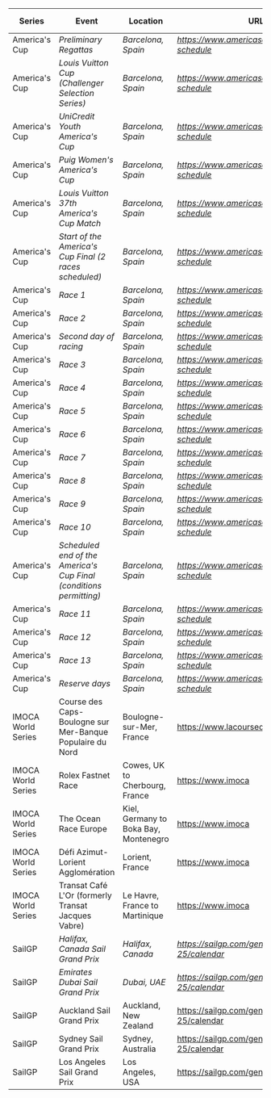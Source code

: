 | Series | Event | Location | URL | Start Date | End Date |
|---|---|---|---|---|---|
| America's Cup | *Preliminary Regattas* | *Barcelona, Spain* | *https://www.americascup.com/en/ac37-schedule* | *2024-08-22* | *2024-08-25* |
| America's Cup | *Louis Vuitton Cup (Challenger Selection Series)* | *Barcelona, Spain* | *https://www.americascup.com/en/ac37-schedule* | *2024-08-29* | *2024-10-07* |
| America's Cup | *UniCredit Youth America's Cup* | *Barcelona, Spain* | *https://www.americascup.com/en/ac37-schedule* | *2024-09-17* | *2024-09-26* |
| America's Cup | *Puig Women's America's Cup* | *Barcelona, Spain* | *https://www.americascup.com/en/ac37-schedule* | *2024-10-05* | *2024-10-13* |
| America's Cup | *Louis Vuitton 37th America's Cup Match* | *Barcelona, Spain* | *https://www.americascup.com/en/ac37-schedule* | *2024-10-12* | *2024-10-27* |
| America's Cup | *Start of the America's Cup Final (2 races scheduled)* | *Barcelona, Spain* | *https://www.americascup.com/en/ac37-schedule* | *2024-10-12* | *2024-10-12* |
| America's Cup | *Race 1* | *Barcelona, Spain* | *https://www.americascup.com/en/ac37-schedule* | *2024-10-12* | *2024-10-12* |
| America's Cup | *Race 2* | *Barcelona, Spain* | *https://www.americascup.com/en/ac37-schedule* | *2024-10-12* | *2024-10-12* |
| America's Cup | *Second day of racing* | *Barcelona, Spain* | *https://www.americascup.com/en/ac37-schedule* | *2024-10-13* | *2024-10-13* |
| America's Cup | *Race 3* | *Barcelona, Spain* | *https://www.americascup.com/en/ac37-schedule* | *2024-10-13* | *2024-10-13* |
| America's Cup | *Race 4* | *Barcelona, Spain* | *https://www.americascup.com/en/ac37-schedule* | *2024-10-13* | *2024-10-13* |
| America's Cup | *Race 5* | *Barcelona, Spain* | *https://www.americascup.com/en/ac37-schedule* | *2024-10-16* | *2024-10-16* |
| America's Cup | *Race 6* | *Barcelona, Spain* | *https://www.americascup.com/en/ac37-schedule* | *2024-10-16* | *2024-10-16* |
| America's Cup | *Race 7* | *Barcelona, Spain* | *https://www.americascup.com/en/ac37-schedule* | *2024-10-18* | *2024-10-18* |
| America's Cup | *Race 8* | *Barcelona, Spain* | *https://www.americascup.com/en/ac37-schedule* | *2024-10-18* | *2024-10-18* |
| America's Cup | *Race 9* | *Barcelona, Spain* | *https://www.americascup.com/en/ac37-schedule* | *2024-10-19* | *2024-10-19* |
| America's Cup | *Race 10* | *Barcelona, Spain* | *https://www.americascup.com/en/ac37-schedule* | *2024-10-19* | *2024-10-19* |
| America's Cup | *Scheduled end of the America's Cup Final (conditions permitting)* | *Barcelona, Spain* | *https://www.americascup.com/en/ac37-schedule* | *2024-10-19* | *2024-10-20* |
| America's Cup | *Race 11* | *Barcelona, Spain* | *https://www.americascup.com/en/ac37-schedule* | *2024-10-20* | *2024-10-20* |
| America's Cup | *Race 12* | *Barcelona, Spain* | *https://www.americascup.com/en/ac37-schedule* | *2024-10-20* | *2024-10-20* |
| America's Cup | *Race 13* | *Barcelona, Spain* | *https://www.americascup.com/en/ac37-schedule* | *2024-10-21* | *2024-10-21* |
| America's Cup | *Reserve days* | *Barcelona, Spain* | *https://www.americascup.com/en/ac37-schedule* | *2024-10-22* | *2024-10-27* |
| IMOCA World Series | Course des Caps-Boulogne sur Mer-Banque Populaire du Nord | Boulogne-sur-Mer, France | https://www.lacoursedescaps.com/ | 2025-06-29 | 2025-06-29 |
| IMOCA World Series | Rolex Fastnet Race | Cowes, UK to Cherbourg, France | https://www.imoca | 2025-07 | 2025-07 |
| IMOCA World Series | The Ocean Race Europe | Kiel, Germany to Boka Bay, Montenegro | https://www.imoca | 2025-08-10 | 2025-08-10 |
| IMOCA World Series | Défi Azimut-Lorient Agglomération | Lorient, France | https://www.imoca | 2025-09 | 2025-09 |
| IMOCA World Series | Transat Café L'Or (formerly Transat Jacques Vabre) | Le Havre, France to Martinique | https://www.imoca | 2025-10 | 2025-10 |
| SailGP | *Halifax, Canada Sail Grand Prix* | *Halifax, Canada* | *https://sailgp.com/general/24-25/calendar* | *2024-06-01* | *2024-06-02* |
| SailGP | *Emirates Dubai Sail Grand Prix* | *Dubai, UAE* | *https://sailgp.com/general/24-25/calendar* | *2024-11-23* | *2024-11-24* |
| SailGP | Auckland Sail Grand Prix | Auckland, New Zealand | https://sailgp.com/general/24-25/calendar | 2025-01-18 | 2025-01-19 |
| SailGP | Sydney Sail Grand Prix | Sydney, Australia | https://sailgp.com/general/24-25/calendar | 2025-02-08 | 2025-02-09 |
| SailGP | Los Angeles Sail Grand Prix | Los Angeles, USA | https://sailgp.com/general/24-25